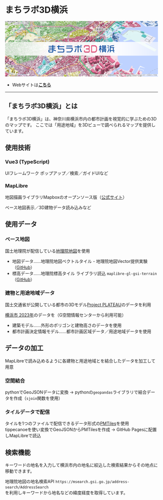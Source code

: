 # まちラボ3D横浜

![画面](public/ss_ml3-y.png)

* Webサイトは[**こちら**](https://sk0540.github.io/machi-labo-3D-yokohama/) 

---

## 「まちラボ3D横浜」とは
「まちラボ3D横浜」は、神奈川県横浜市内の都市計画を視覚的に学ぶための3Dのマップです。
ここでは「用途地域」を3Dビューで調べられるマップを提供しています。

## 使用技術

### Vue3 (TypeScript)
UIフレームワーク
ポップアップ／検索／ガイドUIなど

### MapLibre
地図描画ライブラリMapboxのオープンソース版（[公式サイト](https://maplibre.org/)）

ベース地図表示／3D建物データ読み込みなど


## 使用データ

### ベース地図
国土地理院が配信している[地理院地図](https://maps.gsi.go.jp/help/index.html)を使用


* 地図データ……地理院地図ベクトルタイル - 地理院地図Vector提供実験（[GitHub](https://github.com/gsi-cyberjapan/gsimaps-vector-experiment)）
* 標高データ……地理院標高タイル
ライブラリ読込 `maplibre-gl-gsi-terrain`（[GitHub](https://github.com/mug-jp/maplibre-gl-gsi-terrainを使用)）



### 建物と用途地域データ

国土交通省が公開している都市の3Dモデル[Project PLATEAU](https://www.mlit.go.jp/plateau/)のデータを利用

[横浜市 2023年](https://www.geospatial.jp/ckan/dataset/plateau-14100-yokohama-shi-2023)のデータを（G空間情報センターから利用可能）
* 建築モデル……外形のポリゴンと建物高さのデータを使用
* 都市計画決定情報モデル……都市計画区域データ／用途地域データを使用


## データの加工
MapLibreで読み込めるように各建物と用途地域とを結合したデータを加工して用意
### 空間結合
pythonでGeoJSONデータに変換 -> 
pythonの`geopandas`ライブラリで結合データを作成（`sjoin`関数を使用）

### タイルデータで配信

タイルを1つのファイルで配信できるデータ形式の[PMTiles](https://github.com/protomaps/PMTiles)を使用  
tippecanoeを使い変換でGeoJSONからPMTilesを作成 ->  GitHub Pagesに配置しMapLibreで読込

## 検索機能
キーワードの地名を入力して横浜市内の地名に絞込した検索結果からその地点に移動できます。

地理院地図の地名検索API
`https://msearch.gsi.go.jp/address-search/AddressSearch`  
を利用しキーワードから地名などの緯度経度を取得しています。
